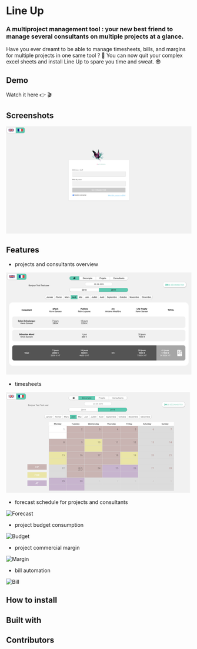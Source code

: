 # Line Up

### A multiproject management tool : your new best friend to manage several consultants on multiple projects at a glance.

Have you ever dreamt to be able to manage timesheets, bills, and margins for multiple projects in one same tool ? 🤯 You can now quit your complex excel sheets and install Line Up to spare you time and sweat. 😎

## Demo

Watch it here 👉 🎬


## Screenshots

![Connexion](/img/connexion.jpg "connexion")


## Features

- projects and consultants overview 

![Overview](/img/overview.jpg "overview")

- timesheets

![Timesheet](/img/timesheet.jpg "timesheet")

- forecast schedule for projects and consultants

![Forecast](/img/forecast.jpg "forecast")

- project budget consumption

![Budget](/img/budget.jpg "budget")

- project commercial margin

![Margin](/img/margin.jpg "margin")

- bill automation

![Bill](/img/bill.jpg "bill")

## How to install





## Built with




## Contributors



